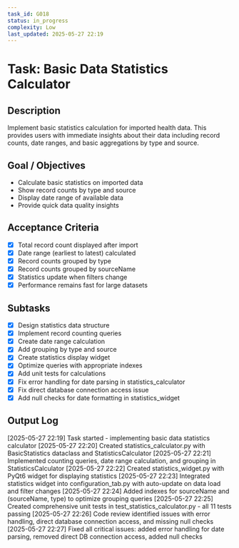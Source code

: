 ```yaml
---
task_id: G018
status: in_progress
complexity: Low
last_updated: 2025-05-27 22:19
---
```


# Task: Basic Data Statistics Calculator

## Description
Implement basic statistics calculation for imported health data. This provides users with immediate insights about their data including record counts, date ranges, and basic aggregations by type and source.

## Goal / Objectives
- Calculate basic statistics on imported data
- Show record counts by type and source
- Display date range of available data
- Provide quick data quality insights

## Acceptance Criteria
- [x] Total record count displayed after import
- [x] Date range (earliest to latest) calculated
- [x] Record counts grouped by type
- [x] Record counts grouped by sourceName
- [x] Statistics update when filters change
- [x] Performance remains fast for large datasets

## Subtasks
- [x] Design statistics data structure
- [x] Implement record counting queries
- [x] Create date range calculation
- [x] Add grouping by type and source
- [x] Create statistics display widget
- [x] Optimize queries with appropriate indexes
- [x] Add unit tests for calculations
- [x] Fix error handling for date parsing in statistics_calculator
- [x] Fix direct database connection access issue
- [x] Add null checks for date formatting in statistics_widget

## Output Log
[2025-05-27 22:19] Task started - implementing basic data statistics calculator
[2025-05-27 22:20] Created statistics_calculator.py with BasicStatistics dataclass and StatisticsCalculator
[2025-05-27 22:21] Implemented counting queries, date range calculation, and grouping in StatisticsCalculator
[2025-05-27 22:22] Created statistics_widget.py with PyQt6 widget for displaying statistics
[2025-05-27 22:23] Integrated statistics widget into configuration_tab.py with auto-update on data load and filter changes
[2025-05-27 22:24] Added indexes for sourceName and (sourceName, type) to optimize grouping queries
[2025-05-27 22:25] Created comprehensive unit tests in test_statistics_calculator.py - all 11 tests passing
[2025-05-27 22:26] Code review identified issues with error handling, direct database connection access, and missing null checks
[2025-05-27 22:27] Fixed all critical issues: added error handling for date parsing, removed direct DB connection access, added null checks